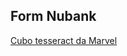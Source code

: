 ## Form Nubank

<p>
    <a target="_blank" href="https://patsferrer.github.io/atalhos/form-nubank/">Cubo tesseract da Marvel</a> 
</p>
